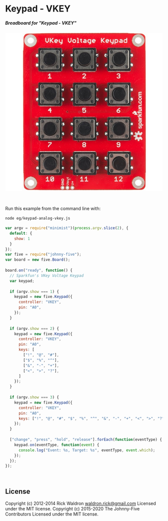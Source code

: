 <!--remove-start-->

# Keypad - VKEY

<!--remove-end-->






##### Breadboard for "Keypad - VKEY"



![docs/breadboard/keypad-analog-vkey.png](breadboard/keypad-analog-vkey.png)<br>

&nbsp;




Run this example from the command line with:
```bash
node eg/keypad-analog-vkey.js
```


```javascript
var argv = require("minimist")(process.argv.slice(2), {
  default: {
    show: 1
  }
});
var five = require("johnny-five");
var board = new five.Board();

board.on("ready", function() {
  // Sparkfun's VKey Voltage Keypad
  var keypad;

  if (argv.show === 1) {
    keypad = new five.Keypad({
      controller: "VKEY",
      pin: "A0",
    });
  }

  if (argv.show === 2) {
    keypad = new five.Keypad({
      controller: "VKEY",
      pin: "A0",
      keys: [
        ["!", "@", "#"],
        ["$", "%", "^"],
        ["&", "-", "+"],
        ["<", ">", "?"],
      ]
    });
  }

  if (argv.show === 3) {
    keypad = new five.Keypad({
      controller: "VKEY",
      pin: "A0",
      keys: ["!", "@", "#", "$", "%", "^", "&", "-", "+", "<", ">", "?"]
    });
  }

  ["change", "press", "hold", "release"].forEach(function(eventType) {
    keypad.on(eventType, function(event) {
      console.log("Event: %s, Target: %s", eventType, event.which);
    });
  });
});

```








&nbsp;

<!--remove-start-->

## License
Copyright (c) 2012-2014 Rick Waldron <waldron.rick@gmail.com>
Licensed under the MIT license.
Copyright (c) 2015-2020 The Johnny-Five Contributors
Licensed under the MIT license.

<!--remove-end-->
